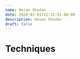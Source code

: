 ```yaml
---
name: Heian Shodan
date: 2020-03-01T22:12:51-06:00
description: Heian Shodan
draft: false
---
```


# Techniques
